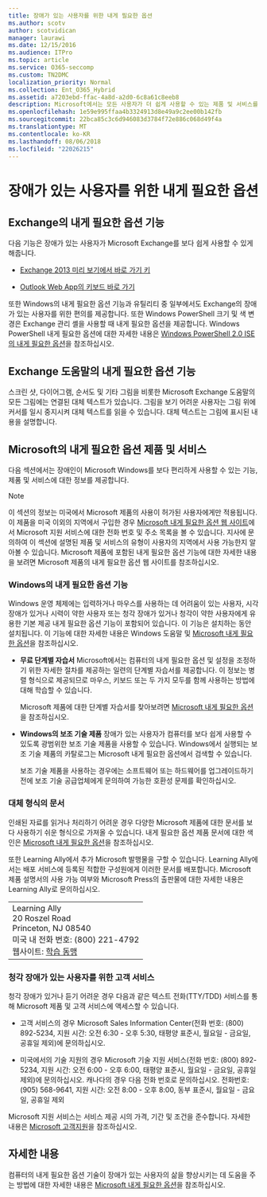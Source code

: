 ```yaml
---
title: 장애가 있는 사용자를 위한 내게 필요한 옵션
ms.author: scotv
author: scotvidican
manager: laurawi
ms.date: 12/15/2016
ms.audience: ITPro
ms.topic: article
ms.service: O365-seccomp
ms.custom: TN2DMC
localization_priority: Normal
ms.collection: Ent_O365_Hybrid
ms.assetid: a7203ebd-ffac-4a8d-a2d0-6c8a61c8eeb8
description: Microsoft에서는 모든 사용자가 더 쉽게 사용할 수 있는 제품 및 서비스를 만들기 위해 노력하고 있습니다.
ms.openlocfilehash: 1e59e995ffaa4b3324913d8e49a9c2ee00b142fb
ms.sourcegitcommit: 22bca85c3c6d946083d3784f72e886c068d49f4a
ms.translationtype: MT
ms.contentlocale: ko-KR
ms.lasthandoff: 08/06/2018
ms.locfileid: "22026215"
---
```

# <a name="accessibility-for-people-with-disabilities"></a>장애가 있는 사용자를 위한 내게 필요한 옵션

## <a name="accessibility-features-of-exchange"></a>Exchange의 내게 필요한 옵션 기능

다음 기능은 장애가 있는 사용자가 Microsoft Exchange를 보다 쉽게 사용할 수 있게 해줍니다.
  
- [Exchange 2013 미리 보기에서 바로 가기 키](http://technet.microsoft.com/library/146b2b52-1ef8-4606-991a-4cf4da694970.aspx)
    
- [Outlook Web App의 키보드 바로 가기](https://go.microsoft.com/fwlink/p/?LinkId=268079)
    
또한 Windows의 내게 필요한 옵션 기능과 유틸리티 중 일부에서도 Exchange의 장애가 있는 사용자를 위한 편의를 제공합니다. 또한 Windows PowerShell 크기 및 색 변경은 Exchange 관리 셸을 사용할 때 내게 필요한 옵션을 제공합니다. Windows PowerShell 내게 필요한 옵션에 대한 자세한 내용은 [Windows PowerShell 2.0 ISE의 내게 필요한 옵션](https://go.microsoft.com/fwlink/p/?LinkId=258240)을 참조하십시오.
  
## <a name="accessibility-features-of-exchange-help"></a>Exchange 도움말의 내게 필요한 옵션 기능

스크린 샷, 다이어그램, 순서도 및 기타 그림을 비롯한 Microsoft Exchange 도움말의 모든 그림에는 연결된 대체 텍스트가 있습니다. 그림을 보기 어려운 사용자는 그림 위에 커서를 일시 중지시켜 대체 텍스트를 읽을 수 있습니다. 대체 텍스트는 그림에 표시된 내용을 설명합니다.
  
## <a name="accessibility-products-and-services-from-microsoft"></a>Microsoft의 내게 필요한 옵션 제품 및 서비스

다음 섹션에서는 장애인이 Microsoft Windows를 보다 편리하게 사용할 수 있는 기능, 제품 및 서비스에 대한 정보를 제공합니다.
  
> [!NOTE]
> 이 섹션의 정보는 미국에서 Microsoft 제품의 사용이 허가된 사용자에게만 적용됩니다. 이 제품을 미국 이외의 지역에서 구입한 경우 [Microsoft 내게 필요한 옵션 웹 사이트](https://www.microsoft.com/enable)에서 Microsoft 지원 서비스에 대한 전화 번호 및 주소 목록을 볼 수 있습니다. 지사에 문의하여 이 섹션에 설명된 제품 및 서비스의 유형이 사용자의 지역에서 사용 가능한지 알아볼 수 있습니다. Microsoft 제품에 포함된 내게 필요한 옵션 기능에 대한 자세한 내용을 보려면 Microsoft 제품의 내게 필요한 옵션 웹 사이트를 참조하십시오. 
  
### <a name="accessibility-features-of-windows"></a>Windows의 내게 필요한 옵션 기능

Windows 운영 체제에는 입력하거나 마우스를 사용하는 데 어려움이 있는 사용자, 시각 장애가 있거나 시력이 약한 사용자 또는 청각 장애가 있거나 청각이 약한 사용자에게 유용한 기본 제공 내게 필요한 옵션 기능이 포함되어 있습니다. 이 기능은 설치하는 동안 설치됩니다. 이 기능에 대한 자세한 내용은 Windows 도움말 및 [Microsoft 내게 필요한 옵션](https://go.microsoft.com/fwlink/p/?linkId=18139)을 참조하십시오.
  
- **무료 단계별 자습서** Microsoft에서는 컴퓨터의 내게 필요한 옵션 및 설정을 조정하기 위한 자세한 절차를 제공하는 일련의 단계별 자습서를 제공합니다. 이 정보는 병렬 형식으로 제공되므로 마우스, 키보드 또는 두 가지 모두를 함께 사용하는 방법에 대해 학습할 수 있습니다. 
    
    Microsoft 제품에 대한 단계별 자습서를 찾아보려면 [Microsoft 내게 필요한 옵션](https://go.microsoft.com/fwlink/p/?linkId=18139)을 참조하십시오.
    
- **Windows의 보조 기술 제품** 장애가 있는 사용자가 컴퓨터를 보다 쉽게 사용할 수 있도록 광범위한 보조 기술 제품을 사용할 수 있습니다. Windows에서 실행되는 보조 기술 제품의 카탈로그는 Microsoft 내게 필요한 옵션에서 검색할 수 있습니다. 
    
    보조 기술 제품을 사용하는 경우에는 소프트웨어 또는 하드웨어를 업그레이드하기 전에 보조 기술 공급업체에게 문의하여 가능한 호환성 문제를 확인하십시오. 
    
### <a name="documentation-in-alternative-formats"></a>대체 형식의 문서

인쇄된 자료를 읽거나 처리하기 어려운 경우 다양한 Microsoft 제품에 대한 문서를 보다 사용하기 쉬운 형식으로 가져올 수 있습니다. 내게 필요한 옵션 제품 문서에 대한 색인은 [Microsoft 내게 필요한 옵션](https://go.microsoft.com/fwlink/p/?linkId=18139)을 참조하십시오. 
  
또한 Learning Ally에서 추가 Microsoft 발행물을 구할 수 있습니다. Learning Ally에서는 배포 서비스에 등록된 적합한 구성원에게 이러한 문서를 배포합니다. Microsoft 제품 설명서의 사용 가능 여부와 Microsoft Press의 출판물에 대한 자세한 내용은 Learning Ally로 문의하십시오. 
  
||
|:-----|
|Learning Ally  <br/> 20 Roszel Road  <br/> Princeton, NJ 08540  <br/> 미국 내 전화 번호: (800) 221-4792  <br/> 웹사이트: [학습 동맹](https://www.learningally.org/) <br/> |
   
### <a name="customer-service-for-people-with-hearing-impairments"></a>청각 장애가 있는 사용자를 위한 고객 서비스

청각 장애가 있거나 듣기 어려운 경우 다음과 같은 텍스트 전화(TTY/TDD) 서비스를 통해 Microsoft 제품 및 고객 서비스에 액세스할 수 있습니다.
  
- 고객 서비스의 경우 Microsoft Sales Information Center(전화 번호: (800) 892-5234, 지원 시간: 오전 6:30 - 오후 5:30, 태평양 표준시, 월요일 - 금요일, 공휴일 제외)에 문의하십시오. 
    
- 미국에서의 기술 지원의 경우 Microsoft 기술 지원 서비스(전화 번호: (800) 892-5234, 지원 시간: 오전 6:00 - 오후 6:00, 태평양 표준시, 월요일 - 금요일, 공휴일 제외)에 문의하십시오. 캐나다의 경우 다음 전화 번호로 문의하십시오. 전화번호: (905) 568-9641, 지원 시간: 오전 8:00 - 오후 8:00, 동부 표준시, 월요일 - 금요일, 공휴일 제외 
    
Microsoft 지원 서비스는 서비스 제공 시의 가격, 기간 및 조건을 준수합니다. 자세한 내용은 [Microsoft 고객지원](https://go.microsoft.com/fwlink/p/?linkId=18142)을 참조하십시오.
  
## <a name="for-more-information"></a>자세한 내용

컴퓨터의 내게 필요한 옵션 기술이 장애가 있는 사용자의 삶을 향상시키는 데 도움을 주는 방법에 대한 자세한 내용은 [Microsoft 내게 필요한 옵션](http://go.microsoft.com/fwlink/p/?linkId=18139)을 참조하십시오. 
  

